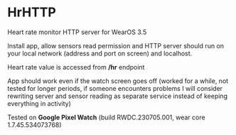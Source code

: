 # HrHTTP
Heart rate monitor HTTP server for WearOS 3.5

Install app, allow sensors read permission and HTTP server should run on your local network (address and port on screen) and localhost.

Heart rate value is accessed from **/hr** endpoint

App should work even if the watch screen goes off (worked for a while, not tested for longer periods, if someone encounters problems I will consider rewriting server and sensor reading as separate service instead of keeping everything in activity)

Tested on **Google Pixel Watch** (build RWDC.230705.001, wear core 1.7.45.534073768)
